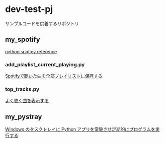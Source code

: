 # dev-test-pj
サンプルコードを供養するリポジトリ

## my_spotify
<a href="https://spotipy.readthedocs.io/en/master/">python spotipy reference</a>

### add_playlist_current_playing.py
<a href="https://qiita.com/qope/items/332a250f8dc6dc6f10d1">Spotifyで聴いた曲を全部プレイリストに保存する</a>


### top_tracks.py
<a href="https://github.com/plamere/spotipy/blob/master/examples/my_top_tracks.py">よく聴く曲を表示する</a>


## my_pystray
<a href="https://qiita.com/bassan/items/3025eeb6fd2afa03081b">Windows のタスクトレイに Python アプリを常駐させ定期的にプログラムを実行する</a>
